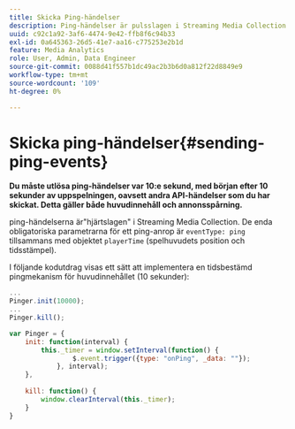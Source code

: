 ```yaml
---
title: Skicka Ping-händelser
description: Ping-händelser är pulsslagen i Streaming Media Collection. Lär dig hur du skickar en tidsbestämd ping för huvudinnehåll eller annonsspårning.
uuid: c92c1a92-3af6-4474-9e42-ffb8f6c94b33
exl-id: 0a645363-26d5-41e7-aa16-c775253e2b1d
feature: Media Analytics
role: User, Admin, Data Engineer
source-git-commit: 0088d41f557b1dc49ac2b3b6d0a812f22d8849e9
workflow-type: tm+mt
source-wordcount: '109'
ht-degree: 0%

---
```


# Skicka ping-händelser{#sending-ping-events}

**Du måste utlösa ping-händelser var 10:e sekund, med början efter 10 sekunder av uppspelningen, oavsett andra API-händelser som du har skickat. Detta gäller både huvudinnehåll och annonsspårning.**

ping-händelserna är&quot;hjärtslagen&quot; i Streaming Media Collection. De enda obligatoriska parametrarna för ett ping-anrop är `eventType: ping` tillsammans med objektet `playerTime` (spelhuvudets position och tidsstämpel).

I följande kodutdrag visas ett sätt att implementera en tidsbestämd pingmekanism för huvudinnehållet (10 sekunder):

```js
... 
Pinger.init(10000); 
... 
Pinger.kill();

var Pinger = { 
    init: function(interval) { 
        this._timer = window.setInterval(function() { 
                $.event.trigger({type: "onPing", _data: ""}); 
            }, interval); 
    }, 
     
    kill: function() { 
        window.clearInterval(this._timer); 
    } 
}
```
